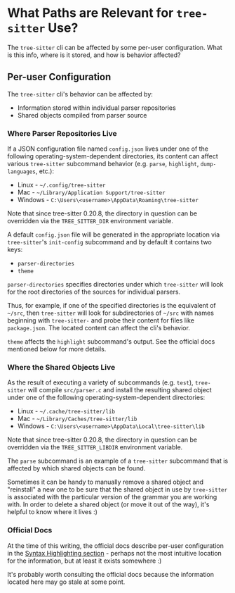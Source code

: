# What Paths are Relevant for `tree-sitter` Use?

The `tree-sitter` cli can be affected by some per-user configuration.
What is this info, where is it stored, and how is behavior affected?

## Per-user Configuration

The `tree-sitter` cli's behavior can be affected by:

* Information stored within individual parser repositories
* Shared objects compiled from parser source

### Where Parser Repositories Live

If a JSON configuration file named `config.json` lives under one of
the following operating-system-dependent directories, its content can
affect various `tree-sitter` subcommand behavior (e.g. `parse`,
`highlight`, `dump-languages`, etc.):

* Linux - `~/.config/tree-sitter`
* Mac - `~/Library/Application Support/tree-sitter`
* Windows - `C:\Users\<username>\AppData\Roaming\tree-sitter`

Note that since tree-sitter 0.20.8, the directory in question can be
overridden via the `TREE_SITTER_DIR` environment variable.

A default `config.json` file will be generated in the appropriate
location via `tree-sitter`'s `init-config` subcommand and by default
it contains two keys:

* `parser-directories`
* `theme`

`parser-directories` specifies directories under which `tree-sitter`
will look for the root directories of the sources for individual
parsers.

Thus, for example, if one of the specified directories is the
equivalent of `~/src`, then `tree-sitter` will look for subdirectories
of `~/src` with names beginning with `tree-sitter-` and probe their
content for files like `package.json`.  The located content can affect
the cli's behavior.

`theme` affects the `highlight` subcommand's output.  See the official
docs mentioned below for more details.

### Where the Shared Objects Live

As the result of executing a variety of subcommands (e.g. `test`),
`tree-sitter` will compile `src/parser.c` and install the resulting
shared object under one of the following operating-system-dependent
directories:

* Linux - `~/.cache/tree-sitter/lib`
* Mac - `~/Library/Caches/tree-sitter/lib`
* Windows - `C:\Users\<username>\AppData\Local\tree-sitter\lib`

Note that since tree-sitter 0.20.8, the directory in question can be
overridden via the `TREE_SITTER_LIBDIR` environment variable.

The `parse` subcommand is an example of a `tree-sitter` subcommand
that is affected by which shared objects can be found.

Sometimes it can be handy to manually remove a shared object and
"reinstall" a new one to be sure that the shared object in use by
`tree-sitter` is associated with the particular version of the grammar
you are working with.  In order to delete a shared object (or move it
out of the way), it's helpful to know where it lives :)

### Official Docs

At the time of this writing, the official docs describe per-user
configuration in the [Syntax Highlighting
section](https://tree-sitter.github.io/tree-sitter/syntax-highlighting#per-user-configuration) -
perhaps not the most intuitive location for the information, but at
least it exists somewhere :)

It's probably worth consulting the official docs because the
information located here may go stale at some point.

